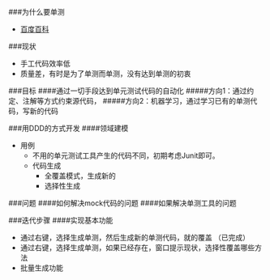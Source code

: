 ###为什么要单测
- [百度百科](https://baike.baidu.com/item/%E5%8D%95%E5%85%83%E6%B5%8B%E8%AF%95/1917084?fr=aladdin)

###现状
- 手工代码效率低
- 质量差，有时是为了单测而单测，没有达到单测的初衷


###目标
####通过一切手段达到单元测试代码的自动化
#####方向1：通过约定、注解等方式约束源代码，
#####方向2：机器学习，通过学习已有的单测代码，写新的代码

###用DDD的方式开发
####领域建模
- 用例
    - 不用的单元测试工具产生的代码不同，初期考虑Junit即可。
    - 代码生成
        - 全覆盖模式，生成新的
        - 选择性生成
        
###问题
####如何解决mock代码的问题
####如果解决单测工具的问题

###迭代步骤
####实现基本功能
- 通过右键，选择生成单测，然后生成新的单测代码，就的覆盖 （已完成）
- 通过右键，选择生成单测，如果已经存在，窗口提示现状，选择性覆盖哪些方法
- 批量生成功能
